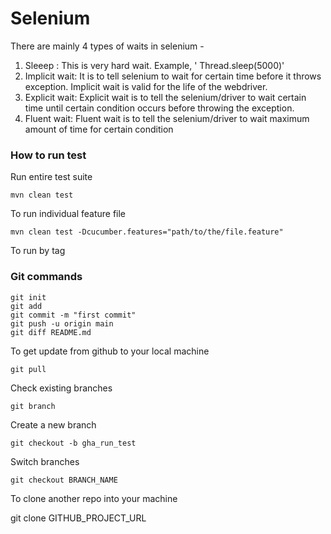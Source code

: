 # Selenium

There are mainly 4 types of waits in selenium -

1. Sleeep : This is very hard wait. Example, ' Thread.sleep(5000)' 
2. Implicit wait: It is to tell selenium to wait for certain time before it throws exception.
Implicit wait is valid for the life of the webdriver.
3. Explicit wait: Explicit wait is to tell the selenium/driver to wait certain time until certain condition occurs before throwing the exception.
4. Fluent wait: Fluent wait is to tell the selenium/driver to wait maximum amount of time for certain condition


### How to run test

Run entire test suite

`mvn clean test`

To run individual feature file

`mvn clean test -Dcucumber.features="path/to/the/file.feature"`

To run by tag


### Git commands
    git init
    git add
    git commit -m "first commit"
    git push -u origin main
    git diff README.md

To get update from github to your local machine
    
    git pull

Check existing branches

    git branch

Create a new branch

    git checkout -b gha_run_test

Switch branches

    git checkout BRANCH_NAME

To clone another repo into your machine

git clone GITHUB_PROJECT_URL